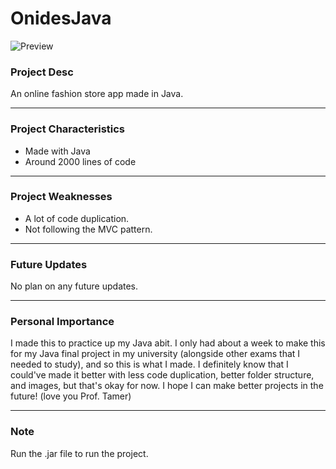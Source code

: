 # OnidesJava
![Preview](https://github.com/DillanImans/onidesJava/blob/master/screenshot.png)

### Project Desc
An online fashion store app made in Java.

----
### Project Characteristics
* Made with Java
* Around 2000 lines of code
----
### Project Weaknesses
* A lot of code duplication.
* Not following the MVC pattern.
----
### Future Updates
No plan on any future updates.

----
### Personal Importance
I made this to practice up my Java abit. I only had about a week to make this for my Java final project
in my university (alongside other exams that I needed to study), and so this is what I made. I definitely know
that I could've made it better with less code duplication, better folder structure, and images, but that's okay for now.
I hope I can make better projects in the future! (love you Prof. Tamer)

----
### Note
Run the .jar file to run the project.

